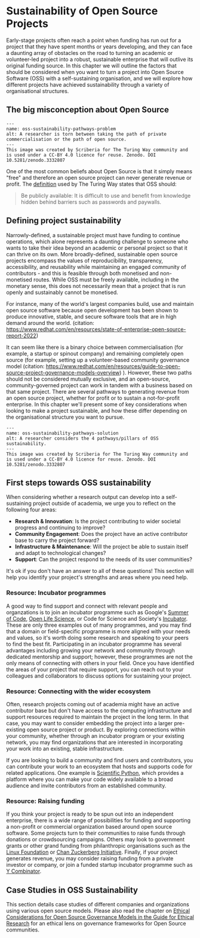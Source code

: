 

# Sustainability of Open Source Projects

Early-stage projects often reach a point when funding has run out for a project that they have spent months or years developing, and they can face a daunting array of obstacles on the road to turning an academic or volunteer-led project into a robust, sustainable enterprise that will outlive its original funding source. 
In this chapter we will outline the factors that should be considered when you want to turn a project into Open Source Software (OSS) with a self-sustaining organisation, and we will explore how different projects have achieved sustainability through a variety of organisational structures.

## The big misconception about Open Source
```{figure} ../../figures/oss-sustainability-pathways-problem.jpg
---
name: oss-sustainability-pathways-problem
alt: A researcher is torn between taking the path of private commercialisation or the path of open source.
---
This image was created by Scriberia for The Turing Way community and is used under a CC-BY 4.0 licence for reuse. Zenodo. DOI 10.5281/zenodo.3332807
```

One of the most common beliefs about Open Source is that it simply means "free" and therefore an open source project can never generate revenue or profit.
The [definition](https://the-turing-way.netlify.app/reproducible-research/open.html) used by The Turing Way states that OSS should:
>Be publicly available: It is difficult to use and benefit from knowledge hidden behind barriers such as passwords and paywalls.
>

## Defining project sustainability

Narrowly-defined, a sustainable project must have funding to continue operations, which alone represents a daunting challenge to someone who wants to take their idea beyond an academic or personal project so that it can thrive on its own. 
More broadly-defined, sustainable open source projects encompass the values of reproducibility, transparency, accessibility, and reusability while maintaining an engaged community of contributors - and this is feasible through both monetised and non-monetised routes.
While OSS must be freely available, including in the monetary sense, this does not necessarily mean that a project that is run openly and sustainably cannot be monetised. 

For instance, many of the world's largest companies build, use and maintain open source software because open development has been shown to produce innovative, stable, and secure software tools that are in high demand around the world. (citation: https://www.redhat.com/en/resources/state-of-enterprise-open-source-report-2022)

It can seem like there is a binary choice between commercialisation (for example, a startup or spinout company) and remaining completely open source (for example, setting up a volunteer-based community governance model (citation: https://www.redhat.com/en/resources/guide-to-open-source-project-governance-models-overview) ). 
However, these two paths should not be considered mutually exclusive, and an open-source, community-governed project can work in tandem with a business based on that same project. 
There are several pathways to generating revenue from an open source project, whether for profit or to sustain a not-for-profit enterprise. 
In this chapter we'll present some of key considerations when looking to make a project sustainable, and how these differ depending on the organisational structure you want to pursue.

```{figure} ../../figures/oss-sustainability-pathways-solution.jpg
---
name: oss-sustainability-pathways-solution
alt: A researcher considers the 4 pathways/pillars of OSS sustainability.
---
This image was created by Scriberia for The Turing Way community and is used under a CC-BY 4.0 licence for reuse. Zenodo. DOI 10.5281/zenodo.3332807
```
## First steps towards OSS sustainability
When considering whether a research output can develop into a self-sustaining project outside of academia, we urge you to reflect on the following four areas:

- **Research & Innovation**: Is the project contributing to wider societal progress and continuing to improve?
- **Community Engagement**: Does the project have an active contributor base to carry the project forward?
- **Infrastructure & Maintenance**: Will the project be able to sustain itself and adapt to technological changes?
- **Support**: Can the project respond to the needs of its user communities?

It's ok if you don't have an answer to all of these questions! 
This section will help you identify your project's strengths and areas where you need help. 

### Resource: Incubator programmes
A good way to find support and connect with relevant people and organzations is to join an incubator programme such as Google's [Summer of Code](https://summerofcode.withgoogle.com), [Open Life Science](https://openlifesci.org/), or Code for Science and Society's [Incubator](https://www.codeforsociety.org/incubator/).
These are only three examples out of many programmes, and you may find that a domain or field-specific programme is more aligned with your needs and values, so it's worth doing some research and speaking to your peers to find the best fit.
Participating in an incubator programme has several advantages including growing your network and community through dedicated mentorship and support; however, these programmes are not the only means of connecting with others in your field.
Once you have identified the areas of your project that require support, you can reach out to your colleagues and collaborators to discuss options for sustaining your project.

### Resource: Connecting with the wider ecosystem
Often, research projects coming out of academia might have an active contributor base but don't have access to the computing infrastructure and support resources required to maintain the project in the long term.
In that case, you may want to consider embedding the project into a larger pre-existing open source project or product.
By exploring connections within your community, whether through an incubator program or your existing network, you may find organizations that are interested in incorporating your work into an existing, stable infrastructure.

If you are looking to build a community and find users and contributors, you can contribute your work to an ecosystem that hosts and supports code for related applications. 
One example is [Scientific Python](https://scientific-python.org), which provides a platform where you can make your code widely available to a broad audience and invite contributors from an established community.

### Resource: Raising funding
If you think your project is ready to be spun out into an independent enterprise, there is a wide range of possibilities for funding and supporting a non-profit or commercial organization based around open source software.
Some projects turn to their communities to raise funds through donations or crowdsourcing campaigns.
Others may look to government grants or other grand funding from philanthropic organisations such as the [Linux Foundation](https://www.linuxfoundation.org/projects/hosting) or [Chan Zuckerberg Initiative](https://chanzuckerberg.com/).
Finally, if your project generates revenue, you may consider raising funding from a private investor or company, or join a funded startup incubator programme such as [Y Combinator](https://www.ycombinator.com/).

## Case Studies in OSS Sustainability
This section details case studies of different companies and organizations using various open source models.
Please also read the chapter on [Ethical Considerations for Open Source Governance Models in the Guide for Ethical Research](https://the-turing-way.netlify.app/ethical-research/ethics-open-source-governance.html) for an ethical lens on governance frameworks for Open Source communities.

